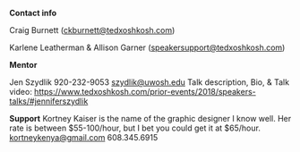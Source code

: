 **Contact info**

Craig Burnett (ckburnett@tedxoshkosh.com)

Karlene Leatherman & Allison Garner (speakersupport@tedxoshkosh.com)

**Mentor**

Jen Szydlik
920-232-9053
szydlik@uwosh.edu
Talk description, Bio, & Talk video: https://www.tedxoshkosh.com/prior-events/2018/speakers-talks/#jenniferszydlik


**Support**
Kortney Kaiser is the name of the graphic designer I know well. Her rate is between $55-100/hour, but I bet you could get it at $65/hour. 
kortneykenya@gmail.com
608.345.6915